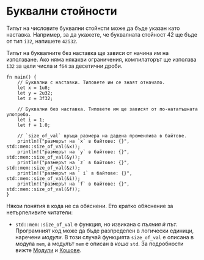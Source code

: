 # Буквални стойности

Типът на числовите буквални стойнсти може да бъде указан като наставка.
Например, за да укажете, че буквалната стойност 42 ще бъде от тип `i32`,
напишете `42i32`.

Типът на буквалните без наставка ще зависи от начина им на използване. Ако няма
някакви ограничения, компилаторът ще използва `i32` за цели числа и `f64` за
десетични дроби.

```rust,editable
fn main() {
    // Буквални с наставки. Типовете им се знаят отначало.
    let x = 1u8;
    let y = 2u32;
    let z = 3f32;

    // Буквални без наставка. Типовете им ще зависят от по-нататъшната употреба.
    let i = 1;
    let f = 1.0;

    // `size_of_val` връща размера на дадена променлива в байтове.
    println!("размерът на `x` в байтове: {}", std::mem::size_of_val(&x));
    println!("размерът на `y` в байтове: {}", std::mem::size_of_val(&y));
    println!("размерът на `z` в байтове: {}", std::mem::size_of_val(&z));
    println!("размерът на ` i` в байтове: {}", std::mem::size_of_val(&i));
    println!("размерът на `f` в байтове: {}", std::mem::size_of_val(&f));
}
```

Някои понятия в кода не са обяснени. Ето кратко обяснение за нетърпеливите читатели:

* `std::mem::size_of_val`  е функция, но извикана с *пълния ѝ път*. Програмният
  код може да бъде разпределен в логически единици, наречени *модули*. В този
  случай функцията `size_of_val` е описана в модула `mem`, а модулът `mem` е
  описан в *коша* `std`. За подробности вижте [Модули][mod] и [Кошове][crate].

[mod]: ../mod.md
[crate]: ../crates.md
